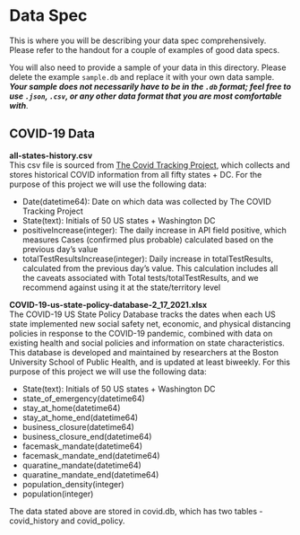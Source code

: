 # Data Spec
This is where you will be describing your data spec comprehensively. Please refer to the handout for a couple of examples of good data specs.

You will also need to provide a sample of your data in this directory. Please delete the example `sample.db` and replace it with your own data sample. ***Your sample does not necessarily have to be in the `.db` format; feel free to use `.json`, `.csv`, or any other data format that you are most comfortable with***.

## COVID-19 Data
**all-states-history.csv**  
This csv file is sourced from [The Covid Tracking Project](https://covidtracking.com/data), which collects and stores historical COVID information from all fifty states + DC. For the purpose of this project we will use the following data:  
- Date(datetime64): Date on which data was collected by The COVID Tracking Project 
- State(text): Initials of 50 US states + Washington DC
- positiveIncrease(integer): The daily increase in API field positive, which measures Cases (confirmed plus probable) calculated based on the previous day’s value
- totalTestResultsIncrease(integer): Daily increase in totalTestResults, calculated from the previous day’s value. This calculation includes all the caveats associated with Total tests/totalTestResults, and we recommend against using it at the state/territory level

**COVID-19-us-state-policy-database-2_17_2021.xlsx**  
The COVID-19 US State Policy Database tracks the dates when each US state implemented new social safety net, economic, and physical distancing policies in response to the COVID-19 pandemic, combined with data on existing health and social policies and information on state characteristics. This database is developed and maintained by researchers at the Boston University School of Public Health, and is updated at least biweekly.
For this purpose of this project we will use the following data:
- State(text): Initials of 50 US states + Washington DC
- state_of_emergency(datetime64)
- stay_at_home(datetime64)
- stay_at_home_end(datetime64)
- business_closure(datetime64)
- business_closure_end(datetime64)
- facemask_mandate(datetime64)
- facemask_mandate_end(datetime64)
- quaratine_mandate(datetime64)
- quaratine_mandate_end(datetime64)
- population_density(integer)
- population(integer) 

The data stated above are stored in covid.db, which has two tables - covid_history and covid_policy. 
